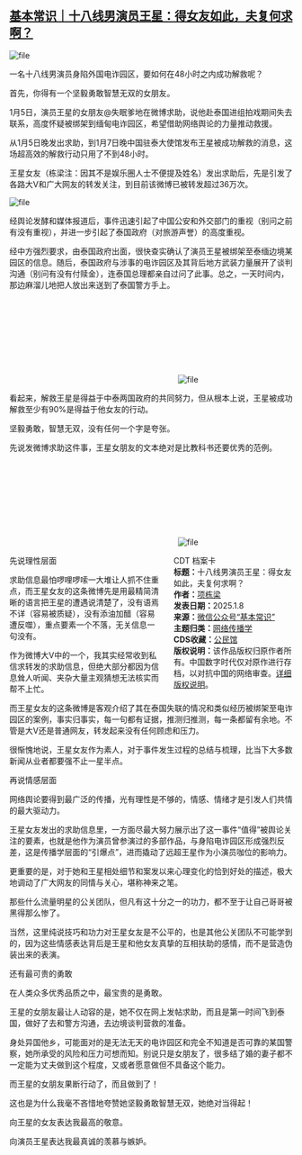 <!--1736258697000-->
[基本常识｜十八线男演员王星：得女友如此，夫复何求啊？](https://chinadigitaltimes.net/chinese/714740.html)
------

<p><img decoding="async" src="https://chinadigitaltimes.net/chinese/files/2025/01/image-1736269342151.png" alt="file"></p><p>一名十八线男演员身陷外国电诈园区，要如何在48小时之内成功解救呢？</p><p>首先，你得有一个坚毅勇敢智慧无双的女朋友。</p><p>1月5日，演员王星的女朋友@失眠爹地在微博求助，说他赴泰国进组拍戏期间失去联系，高度怀疑被绑架到缅甸电诈园区，希望借助网络舆论的力量推动救援。</p><p>从1月5日晚发出求助，到1月7日晚中国驻泰大使馆发布王星被成功解救的消息，这场超高效的解救行动只用了不到48小时。</p><p>王星女友（栋梁注：因其不是娱乐圈人士不便提及姓名）发出求助后，先是引发了各路大V和广大网友的转发关注，到目前该微博已被转发超过36万次。</p><p><img decoding="async" src="https://chinadigitaltimes.net/chinese/files/2025/01/image-1736269132841.png" alt="file"></p><p>经舆论发酵和媒体报道后，事件迅速引起了中国公安和外交部门的重视（别问之前有没有重视），并进一步引起了泰国政府（对旅游声誉）的高度重视。</p><p>经中方强烈要求，由泰国政府出面，很快查实确认了演员王星被绑架至泰缅边境某园区的信息。随后，泰国政府与涉事的电诈园区及其背后地方武装力量展开了谈判沟通（别问有没有付赎金），连泰国总理都亲自过问了此事。总之，一天时间内，那边麻溜儿地把人放出来送到了泰国警方手上。</p><p><img decoding="async" src="data:image/svg+xml,%3Csvg%20xmlns='http://www.w3.org/2000/svg'%20viewBox='0%200%200%200'%3E%3C/svg%3E" alt="file" data-lazy-src="https://chinadigitaltimes.net/chinese/files/2025/01/image-1736269168817.png"><noscript><img decoding="async" src="https://chinadigitaltimes.net/chinese/files/2025/01/image-1736269168817.png" alt="file"></noscript></p><p>看起来，解救王星是得益于中泰两国政府的共同努力，但从根本上说，王星被成功解救至少有90%是得益于他女友的行动。</p><p>坚毅勇敢，智慧无双，没有任何一个字是夸张。</p><p>先说发微博求助这件事，王星女朋友的文本绝对是比教科书还要优秀的范例。</p><p><img decoding="async" src="data:image/svg+xml,%3Csvg%20xmlns='http://www.w3.org/2000/svg'%20viewBox='0%200%200%200'%3E%3C/svg%3E" alt="file" data-lazy-src="https://chinadigitaltimes.net/chinese/files/2025/01/image-1736269185789.png"><noscript><img decoding="async" src="https://chinadigitaltimes.net/chinese/files/2025/01/image-1736269185789.png" alt="file"></noscript></p><div style="width:42%;float:right;padding-left:20px;"><div class="su-spoiler su-spoiler-style-fancy su-spoiler-icon-chevron-circle" data-scroll-offset="0" data-anchor-in-url="no"><div class="su-spoiler-title" tabindex="0" role="button"><span class="su-spoiler-icon"></span>CDT 档案卡</div><div class="su-spoiler-content su-u-clearfix su-u-trim"><strong>标题：</strong>十八线男演员王星：得女友如此，夫复何求啊？<br><strong>作者：</strong><a href="https://chinadigitaltimes.net/space/基本常识" target="_blank">项栋梁</a><br><strong>发表日期：</strong>2025.1.8<br><strong>来源：</strong><a href="https://web.archive.org/web/*/https://mp.weixin.qq.com/s/G4j_wV_sU81dczhsScA49Q" target="_blank">微信公众号“基本常识”</a><br><strong>主题归类：</strong><a href="https://chinadigitaltimes.net/space/网络传播学" target="_blank">网络传播学</a><br><strong>CDS收藏：</strong><a href="https://chinadigitaltimes.net/space/%E5%85%AC%E6%B0%91%E9%A6%86" target="_blank" rel="noopener">公民馆</a><br><strong>版权说明：</strong>该作品版权归原作者所有。中国数字时代仅对原作进行存档，以对抗中国的网络审查。<a href="https://chinadigitaltimes.net/chinese/copyright">详细版权说明</a>。</div></div></div><p>先说理性层面</p><p>求助信息最怕啰哩啰嗦一大堆让人抓不住重点，而王星女友的这条微博先是用最精简清晰的语言把王星的遭遇说清楚了，没有语焉不详（容易被质疑），没有添油加醋（容易遭反噬），重点要素一个不落，无关信息一句没有。</p><p>作为微博大V中的一个，我其实经常收到私信求转发的求助信息，但绝大部分都因为信息耸人听闻、夹杂大量主观猜想无法核实而帮不上忙。</p><p>而王星女友的这条微博是客观介绍了其在泰国失联的情况和类似经历被绑架至电诈园区的案例，事实归事实，每一句都有证据，推测归推测，每一条都留有余地。不管是大V还是普通网友，转发起来没有任何顾虑和压力。</p><p>很惭愧地说，王星女友作为素人，对于事件发生过程的总结与梳理，比当下大多数新闻从业者都要强不止一星半点。</p><p>再说情感层面</p><p>网络舆论要得到最广泛的传播，光有理性是不够的，情感、情绪才是引发人们共情的最大驱动力。</p><p>王星女友发出的求助信息里，一方面尽最大努力展示出了这一事件“值得”被舆论关注的要素，也就是他作为演员曾参演过的多部作品，与身陷电诈园区形成强烈反差，这是传播学层面的“引爆点”，进而撬动了远超王星作为小演员咖位的影响力。</p><p>更重要的是，对于她和王星相处细节和案发以来心理变化的恰到好处的描述，极大地调动了广大网友的同情与关心，堪称神来之笔。</p><p>那些什么流量明星的公关团队，但凡有这十分之一的功力，都不至于让自己哥哥被黑得那么惨了。</p><p>当然，这里纯说技巧和功力对王星女友是不公平的，也是其他公关团队不可能学到的，因为这些情感表达背后是王星和他女友真挚的互相扶助的感情，而不是营造伪装出来的表演。</p><p>还有最可贵的勇敢</p><p>在人类众多优秀品质之中，最宝贵的是勇敢。</p><p>王星的女朋友最让人动容的是，她不仅在网上发帖求助，而且是第一时间飞到泰国，做好了去和警方沟通，去边境谈判营救的准备。</p><p>身处异国他乡，可能面对的是无法无天的电诈园区和完全不知道是否可靠的某国警察，她所承受的风险和压力可想而知。别说只是女朋友了，很多结了婚的妻子都不一定能为丈夫做到这个程度，又或者愿意做但不具备这个能力。</p><p>而王星的女朋友果断行动了，而且做到了！</p><p>这也是为什么我毫不吝惜地夸赞她坚毅勇敢智慧无双，她绝对当得起！</p><p>向王星的女友表达我最高的敬意。</p><p>向演员王星表达我最真诚的羡慕与嫉妒。</p><div class="addtoany_share_save_container addtoany_content addtoany_content_bottom"><div class="a2a_kit a2a_kit_size_32 addtoany_list" data-a2a-url="https://chinadigitaltimes.net/chinese/714740.html" data-a2a-title="基本常识｜十八线男演员王星：得女友如此，夫复何求啊？"><a class="a2a_button_facebook" href="https://www.addtoany.com/add_to/facebook?linkurl=https%3A%2F%2Fchinadigitaltimes.net%2Fchinese%2F714740.html&amp;linkname=%E5%9F%BA%E6%9C%AC%E5%B8%B8%E8%AF%86%EF%BD%9C%E5%8D%81%E5%85%AB%E7%BA%BF%E7%94%B7%E6%BC%94%E5%91%98%E7%8E%8B%E6%98%9F%EF%BC%9A%E5%BE%97%E5%A5%B3%E5%8F%8B%E5%A6%82%E6%AD%A4%EF%BC%8C%E5%A4%AB%E5%A4%8D%E4%BD%95%E6%B1%82%E5%95%8A%EF%BC%9F" title="Facebook" rel="nofollow noopener" target="_blank"></a><a class="a2a_button_twitter" href="https://www.addtoany.com/add_to/twitter?linkurl=https%3A%2F%2Fchinadigitaltimes.net%2Fchinese%2F714740.html&amp;linkname=%E5%9F%BA%E6%9C%AC%E5%B8%B8%E8%AF%86%EF%BD%9C%E5%8D%81%E5%85%AB%E7%BA%BF%E7%94%B7%E6%BC%94%E5%91%98%E7%8E%8B%E6%98%9F%EF%BC%9A%E5%BE%97%E5%A5%B3%E5%8F%8B%E5%A6%82%E6%AD%A4%EF%BC%8C%E5%A4%AB%E5%A4%8D%E4%BD%95%E6%B1%82%E5%95%8A%EF%BC%9F" title="Twitter" rel="nofollow noopener" target="_blank"></a><a class="a2a_button_telegram" href="https://www.addtoany.com/add_to/telegram?linkurl=https%3A%2F%2Fchinadigitaltimes.net%2Fchinese%2F714740.html&amp;linkname=%E5%9F%BA%E6%9C%AC%E5%B8%B8%E8%AF%86%EF%BD%9C%E5%8D%81%E5%85%AB%E7%BA%BF%E7%94%B7%E6%BC%94%E5%91%98%E7%8E%8B%E6%98%9F%EF%BC%9A%E5%BE%97%E5%A5%B3%E5%8F%8B%E5%A6%82%E6%AD%A4%EF%BC%8C%E5%A4%AB%E5%A4%8D%E4%BD%95%E6%B1%82%E5%95%8A%EF%BC%9F" title="Telegram" rel="nofollow noopener" target="_blank"></a><a class="a2a_button_reddit" href="https://www.addtoany.com/add_to/reddit?linkurl=https%3A%2F%2Fchinadigitaltimes.net%2Fchinese%2F714740.html&amp;linkname=%E5%9F%BA%E6%9C%AC%E5%B8%B8%E8%AF%86%EF%BD%9C%E5%8D%81%E5%85%AB%E7%BA%BF%E7%94%B7%E6%BC%94%E5%91%98%E7%8E%8B%E6%98%9F%EF%BC%9A%E5%BE%97%E5%A5%B3%E5%8F%8B%E5%A6%82%E6%AD%A4%EF%BC%8C%E5%A4%AB%E5%A4%8D%E4%BD%95%E6%B1%82%E5%95%8A%EF%BC%9F" title="Reddit" rel="nofollow noopener" target="_blank"></a><a class="a2a_button_whatsapp" href="https://www.addtoany.com/add_to/whatsapp?linkurl=https%3A%2F%2Fchinadigitaltimes.net%2Fchinese%2F714740.html&amp;linkname=%E5%9F%BA%E6%9C%AC%E5%B8%B8%E8%AF%86%EF%BD%9C%E5%8D%81%E5%85%AB%E7%BA%BF%E7%94%B7%E6%BC%94%E5%91%98%E7%8E%8B%E6%98%9F%EF%BC%9A%E5%BE%97%E5%A5%B3%E5%8F%8B%E5%A6%82%E6%AD%A4%EF%BC%8C%E5%A4%AB%E5%A4%8D%E4%BD%95%E6%B1%82%E5%95%8A%EF%BC%9F" title="WhatsApp" rel="nofollow noopener" target="_blank"></a><a class="a2a_button_email" href="https://www.addtoany.com/add_to/email?linkurl=https%3A%2F%2Fchinadigitaltimes.net%2Fchinese%2F714740.html&amp;linkname=%E5%9F%BA%E6%9C%AC%E5%B8%B8%E8%AF%86%EF%BD%9C%E5%8D%81%E5%85%AB%E7%BA%BF%E7%94%B7%E6%BC%94%E5%91%98%E7%8E%8B%E6%98%9F%EF%BC%9A%E5%BE%97%E5%A5%B3%E5%8F%8B%E5%A6%82%E6%AD%A4%EF%BC%8C%E5%A4%AB%E5%A4%8D%E4%BD%95%E6%B1%82%E5%95%8A%EF%BC%9F" title="Email" rel="nofollow noopener" target="_blank"></a><a class="a2a_button_copy_link" href="https://www.addtoany.com/add_to/copy_link?linkurl=https%3A%2F%2Fchinadigitaltimes.net%2Fchinese%2F714740.html&amp;linkname=%E5%9F%BA%E6%9C%AC%E5%B8%B8%E8%AF%86%EF%BD%9C%E5%8D%81%E5%85%AB%E7%BA%BF%E7%94%B7%E6%BC%94%E5%91%98%E7%8E%8B%E6%98%9F%EF%BC%9A%E5%BE%97%E5%A5%B3%E5%8F%8B%E5%A6%82%E6%AD%A4%EF%BC%8C%E5%A4%AB%E5%A4%8D%E4%BD%95%E6%B1%82%E5%95%8A%EF%BC%9F" title="Copy Link" rel="nofollow noopener" target="_blank"></a><a class="a2a_dd addtoany_share_save addtoany_share" href="https://www.addtoany.com/share"></a></div></div>

